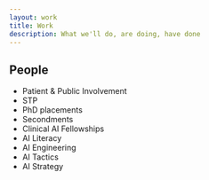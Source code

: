 ```yaml
---
layout: work
title: Work
description: What we'll do, are doing, have done
---
```


## People
* Patient & Public Involvement
* STP
* PhD placements
* Secondments
* Clinical AI Fellowships
* AI Literacy
* AI Engineering
* AI Tactics
* AI Strategy